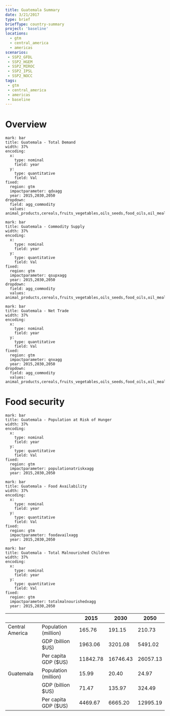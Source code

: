 ```yaml
---
title: Guatemala Summary
date: 3/21/2017
type: brief
briefType: country-summary
project: 'baseline'
locations:
  - gtm
  - central_america
  - americas
scenarios:
 - SSP2_GFDL
 - SSP2_HGEM
 - SSP2_MIROC
 - SSP2_IPSL
 - SSP2_NOCC
tags:
 - gtm
 - central_america
 - americas
 - baseline
---
```

# Overview 

```chart
mark: bar
title: Guatemala - Total Demand
width: 37%
encoding:
  x:
    type: nominal
    field: year
  y:
    type: quantitative
    field: Val
fixed:
  region: gtm
  impactparameter: qdxagg
  year: 2015,2030,2050
dropdown:
  field: agg_commodity
  values: animal_products,cereals,fruits_vegetables,oils_seeds,food_oils,oil_meals,other,pulses,roots_tubers,sugar
```

```chart
mark: bar
title: Guatemala - Commodity Supply
width: 37%
encoding:
  x:
    type: nominal
    field: year
  y:
    type: quantitative
    field: Val
fixed:
  region: gtm
  impactparameter: qsupxagg
  year: 2015,2030,2050
dropdown:
  field: agg_commodity
  values: animal_products,cereals,fruits_vegetables,oils_seeds,food_oils,oil_meals,other,pulses,roots_tubers,sugar
```

```chart
mark: bar
title: Guatemala - Net Trade
width: 37%
encoding:
  x:
    type: nominal
    field: year
  y:
    type: quantitative
    field: Val
fixed:
  region: gtm
  impactparameter: qnxagg
  year: 2015,2030,2050
dropdown:
  field: agg_commodity
  values: animal_products,cereals,fruits_vegetables,oils_seeds,food_oils,oil_meals,other,pulses,roots_tubers,sugar
```

# Food security

```chart
mark: bar
title: Guatemala - Population at Risk of Hunger
width: 37%
encoding:
  x:
    type: nominal
    field: year
  y:
    type: quantitative
    field: Val
fixed:
  region: gtm
  impactparameter: populationatriskxagg
  year: 2015,2030,2050
```

```chart
mark: bar
title: Guatemala - Food Availability
width: 37%
encoding:
  x:
    type: nominal
    field: year
  y:
    type: quantitative
    field: Val
fixed:
  region: gtm
  impactparameter: foodavailxagg
  year: 2015,2030,2050
```

```chart
mark: bar
title: Guatemala - Total Malnourished Children
width: 37%
encoding:
  x:
    type: nominal
    field: year
  y:
    type: quantitative
    field: Val
fixed:
  region: gtm
  impactparameter: totalmalnourishedxagg
  year: 2015,2030,2050
```

|   |   | 2015 | 2030 | 2050 |
|---|---|---|---|---|
| Central America | Population (million) | 165.76 | 191.15 | 210.73 |
|  | GDP (billion $US) | 1963.06 | 3201.08 | 5491.02 |
|  | Per capita GDP ($US) | 11842.78 | 16746.43 | 26057.13 |
| Guatemala | Population (million) | 15.99 | 20.40 | 24.97 |
|  | GDP (billion $US) | 71.47 | 135.97 | 324.49 |
|  | Per capita GDP ($US) | 4469.67| 6665.20| 12995.19|